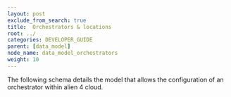 ```yaml
---
layout: post
exclude_from_search: true
title:  Orchestrators & locations
root: ../
categories: DEVELOPER_GUIDE
parent: [data_model]
node_name: data_model_orchestrators
weight: 10
---
```


The following schema details the model that allows the configuration of an orchestrator within alien 4 cloud.
